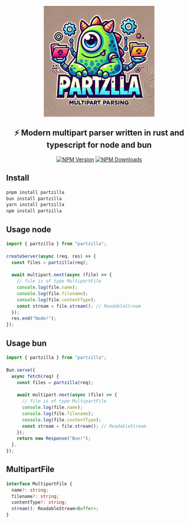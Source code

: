 <p background="rgb(57, 59, 58)" align="center">
  <img align="center" height="300" src="https://raw.githubusercontent.com/mtsewrs/partzilla/refs/heads/master/assets/partzilla.webp" />
</p>

<h2 align="center">⚡️ Modern multipart parser written in rust and typescript for node and bun</h2>
<p align="center">
  <a href="https://www.npmjs.com/~partzilla" target="_blank"><img src="https://img.shields.io/npm/v/partzilla.svg" alt="NPM Version" /></a>
  <a href="https://www.npmjs.com/~partzilla" target="_blank"><img src="https://img.shields.io/npm/dm/partzilla.svg" alt="NPM Downloads" /></a>
</p>

## Install

```bash
pnpm install partzilla
bun install partzilla
yarn install partzilla
npm install partzilla
```

## Usage node

```typescript
import { partzilla } from "partzilla";

createServer(async (req, res) => {
  const files = partzilla(req);

  await multipart.next(async (file) => {
    // file is of type MultipartFile
    console.log(file.name);
    console.log(file.filename);
    console.log(file.contentType);
    const stream = file.stream(); // ReadableStream
  });
  res.end("Node!");
});
```

## Usage bun

```typescript
import { partzilla } from "partzilla";

Bun.serve({
  async fetch(req) {
    const files = partzilla(req);

    await multipart.next(async (file) => {
      // file is of type MultipartFile
      console.log(file.name);
      console.log(file.filename);
      console.log(file.contentType);
      const stream = file.stream(); // ReadableStream
    });
    return new Response("Bun!");
  },
});
```

## MultipartFile

```typescript
interface MultipartFile {
  name?: string;
  filename?: string;
  contentType?: string;
  stream(): ReadableStream<Buffer>;
}
```
